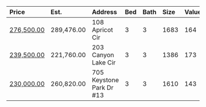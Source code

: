 | Price                                                                                                  | Est.       | Address                  | Bed | Bath | Size | Value | Days | Lot  | Year | HOA | Open |
| :----------------------------------------------------------------------------------------------------- | :--------- | :----------------------- | :-- | :--- | :--- | :---- | :--- | :--- | :--- | :-- | :--- |
| [276,500.00](https://www.movoto.com/home/108-apricot-cir-morrisville-nc-27560-413_2337840)             | 289,476.00 | 108 Apricot Cir          | 3   | 3    | 1683 | 164   | 1    | 3485 | 2002 | 110 |      |
| [239,500.00](https://www.movoto.com/home/203-canyon-lake-cir-morrisville-nc-27560-413_2338345)         | 221,760.00 | 203 Canyon Lake Cir      | 3   | 3    | 1386 | 173   | New  | 1742 | 2001 | 101 |      |
| [230,000.00](https://www.movoto.com/home/705-keystone-park-dr-apt-13-morrisville-nc-27560-413_2338228) | 260,820.00 | 705 Keystone Park Dr #13 | 3   | 3    | 1610 | 143   | New  | 1307 | 2008 | 154 |      |